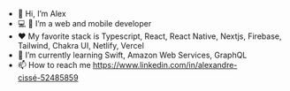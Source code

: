 - 👋 Hi, I’m Alex
- 💻 📱 I’m a web and mobile developer
- ❤ My favorite stack is Typescript, React, React Native, Nextjs, Firebase, Tailwind, Chakra UI, Netlify, Vercel
- 🌱 I’m currently learning Swift, Amazon Web Services, GraphQL
- 📫 How to reach me https://www.linkedin.com/in/alexandre-cissé-52485859

<!---
alexCoding42/alexCoding42 is a ✨ special ✨ repository because its `README.md` (this file) appears on your GitHub profile.
You can click the Preview link to take a look at your changes.
--->
